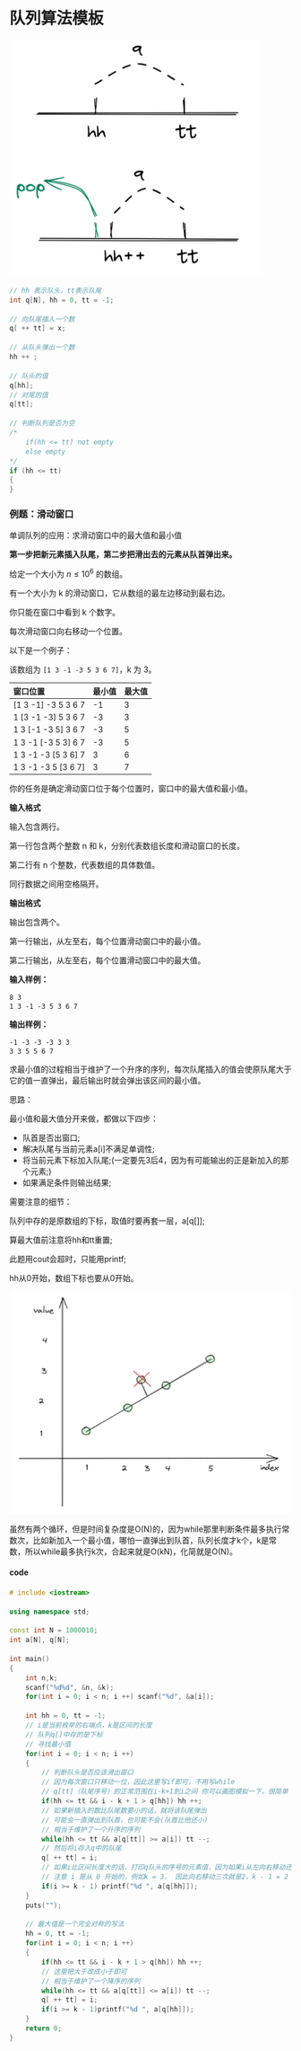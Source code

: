 # 队列算法模板

![](https://raw.githubusercontent.com/timerring/picgo/master/picbed/image-20221018164619567.png)

```cpp
// hh 表示队头，tt表示队尾
int q[N], hh = 0, tt = -1;

// 向队尾插入一个数
q[ ++ tt] = x;

// 从队头弹出一个数
hh ++ ;

// 队头的值
q[hh];
// 对尾的值
q[tt];

// 判断队列是否为空
/*
	if(hh <= tt) not empty
	else empty
*/
if (hh <= tt)
{
}
```

### 例题：滑动窗口

单调队列的应用：求滑动窗口中的最大值和最小值

**第一步把新元素插入队尾，第二步把滑出去的元素从队首弹出来。**

给定一个大小为 $n≤10^6$ 的数组。

有一个大小为 k 的滑动窗口，它从数组的最左边移动到最右边。

你只能在窗口中看到 k 个数字。

每次滑动窗口向右移动一个位置。

以下是一个例子：

该数组为 `[1 3 -1 -3 5 3 6 7]`，k 为 3。

| 窗口位置            | 最小值 | 最大值 |
| :------------------ | :----- | :----- |
| [1 3 -1] -3 5 3 6 7 | -1     | 3      |
| 1 [3 -1 -3] 5 3 6 7 | -3     | 3      |
| 1 3 [-1 -3 5] 3 6 7 | -3     | 5      |
| 1 3 -1 [-3 5 3] 6 7 | -3     | 5      |
| 1 3 -1 -3 [5 3 6] 7 | 3      | 6      |
| 1 3 -1 -3 5 [3 6 7] | 3      | 7      |

你的任务是确定滑动窗口位于每个位置时，窗口中的最大值和最小值。

**输入格式**

输入包含两行。

第一行包含两个整数 n 和 k，分别代表数组长度和滑动窗口的长度。

第二行有 n 个整数，代表数组的具体数值。

同行数据之间用空格隔开。

**输出格式**

输出包含两个。

第一行输出，从左至右，每个位置滑动窗口中的最小值。

第二行输出，从左至右，每个位置滑动窗口中的最大值。

**输入样例：**

```
8 3
1 3 -1 -3 5 3 6 7
```

**输出样例：**

```
-1 -3 -3 -3 3 3
3 3 5 5 6 7
```

求最小值的过程相当于维护了一个升序的序列，每次队尾插入的值会使原队尾大于它的值一直弹出，最后输出时就会弹出该区间的最小值。

思路：

最小值和最大值分开来做，都做以下四步：

+ 队首是否出窗口;
+ 解决队尾与当前元素a[i]不满足单调性;
+ 将当前元素下标加入队尾;(一定要先3后4，因为有可能输出的正是新加入的那个元素;)
+ 如果满足条件则输出结果;

需要注意的细节：

队列中存的是原数组的下标，取值时要再套一层，a[q[]];

算最大值前注意将hh和tt重置;

此题用cout会超时，只能用printf;

hh从0开始，数组下标也要从0开始。

![](https://raw.githubusercontent.com/timerring/picgo/master/picbed/image-20221103171423053.png)

虽然有两个循环，但是时间复杂度是O(N)的，因为while那里判断条件最多执行常数次，比如新加入一个最小值，哪怕一直弹出到队首，队列长度才k个，k是常数，所以while最多执行k次，合起来就是O(kN)，化简就是O(N)。

#### code

```cpp
# include <iostream>

using namespace std;

const int N = 1000010;
int a[N], q[N];

int main()
{
    int n,k;
    scanf("%d%d", &n, &k);
    for(int i = 0; i < n; i ++) scanf("%d", &a[i]);
    
    int hh = 0, tt = -1;
    // i是当前枚举的右端点，k是区间的长度
    // 队列q[]中存的是下标
    // 寻找最小值
    for(int i = 0; i < n; i ++)
    {
        // 判断队头是否应该滑出窗口
        // 因为每次窗口只移动一位，因此这里写if即可，不用写while
        // q[tt]（队尾序号）的正常范围在i-k+1到i之间 你可以画图模拟一下，很简单
        if(hh <= tt && i - k + 1 > q[hh]) hh ++;
        // 如果新插入的数比队尾数要小的话，就将该队尾弹出
        // 可能会一直弹出到队首，也可能不会(队首比他还小)
        // 相当于维护了一个升序的序列
        while(hh <= tt && a[q[tt]] >= a[i]) tt --; 
        // 然后将i存入q中的队尾
        q[ ++ tt] = i;
        // 如果i比区间长度大的话，打印q队头的序号的元素值，因为如果i从左向右移动还不足k个，那么就不用输出。只要队列目前没有超过 i - k + 1 > q[hh] 的限制，就一直输出队首的最小值。
        // 注意 i 是从 0 开始的，例如k = 3， 因此向右移动三次就是2，k - 1 = 2
        if(i >= k - 1) printf("%d ", a[q[hh]]);
    }
    puts("");
    
    // 最大值是一个完全对称的写法
    hh = 0, tt = -1;
    for(int i = 0; i < n; i ++)
    {
        if(hh <= tt && i - k + 1 > q[hh]) hh ++;
        // 这里把大于改成小于即可
        // 相当于维护了一个降序的序列
        while(hh <= tt && a[q[tt]] <= a[i]) tt --; 
        q[ ++ tt] = i;
        if(i >= k - 1)printf("%d ", a[q[hh]]);
    }
    return 0;
}
```

